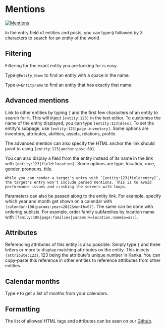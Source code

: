 # Mentions

[![Mentions](https://img.youtube.com/vi/GLVI3XV5PO0/0.jpg)](https://youtu.be/GLVI3XV5PO0)

In the entry field of entities and posts, you can type `@` followed by 3 characters to search for an entity of the world.

## Filtering

Filtering for the exact entity you are looking for is easy.

Type `@Entity_Name` to find an entity with a space in the name.

Type `@=Entityname` to find an entity that has exactly that name.


## Advanced mentions

Link to other entities by typing `[` and the first few characters of an entity to search for it. This will inject `[entity:123]` in the text editor. To customise the name of the entity displayed, you can type `[entity:123|Alex]`. To set the entity's subpage, use `[entity:123|page:inventory]`. Some options are inventory, attributes, abilities, assets, relations, profile.

The advanced mention can also specify the HTML anchor the link should point to using `[entity:123|anchor:post-69]`.

You can also display a field from the entity instead of its name in the link with `[entity:123|field:location]`. Some options are type, location, race, gender, pronouns, title.


```{admonition} Limitation
While you can render a target's entry with `[entity:123|field:entry]`, the target's entry won't include parsed mentions. This is to avoid performance issues and crashing the servers with loops. 
```

Parameters can also be passed along to the entity link. For example, specify which year and month get shown on a calendar with `[calendar:100|params:year=2022&month=07]`. The same can be done with ordering sublists. For example, order family subfamilies by location name with `[family:100|page:families|params:k=location.name&o=asc]`.

## Attributes

Referencing attributes of this entity is also possible. Simply type `{` and three letters or more to display matching attributes on the entity. This injects `{attribute:123}`, 123 being the attribute's unique number in Kanka. You can copy-paste this reference in other entities to reference attributes from other entities.

## Calendar months

Type `#` to get a list of months from your calendars.

## Formatting

The list of allowed HTML tags and attributes can be seen on our [Github](https://github.com/owlchester/kanka/blob/develop/config/purify.php).
